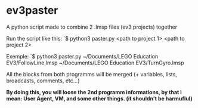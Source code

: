 # ev3paster
A python script made to combine 2 .lmsp files (ev3 projects) together

Run the script like this:
    `$ python3 paster.py <path to project 1> <path to project 2>

Exemple:
    `$ python3 paster.py ~/Documents/LEGO Education EV3/FollowLine.lmsp ~/Documents/LEGO Education EV3/TurnGyro.lmsp

All the blocks from both programms will be merged (+ variables, lists, broadcasts, comments, etc...)

**By doing this, you will loose the 2nd programm informations, by that i mean: User Agent, VM, and some other things. (it shouldn't be harmuflul)**
